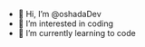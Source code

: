 - 👋 Hi, I’m @oshadaDev
- 👀 I’m interested in coding
- 🌱 I’m currently learning to code
<!---
oshadaDev/oshadaDev is a ✨ special ✨ repository because its `README.md` (this file) appears on your GitHub profile.
You can click the Preview link to take a look at your changes.
--->


<!--I'm from merge conflict-->
